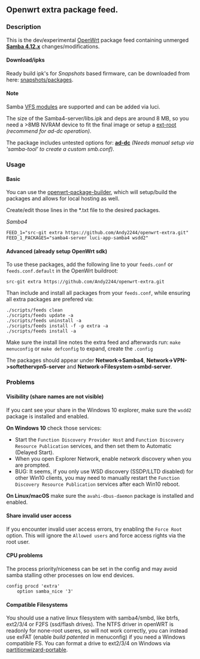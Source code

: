 ## Openwrt extra package feed.

### Description

This is the dev/experimental [OpenWrt](https://openwrt.org/) package feed containing unmerged [**Samba 4.12.x**](https://www.samba.org/) changes/modifications.

#### Download/ipks
Ready build ipk's for *Snapshots* based firmware, can be downloaded from here: [snapshots/packages](https://downloads.openwrt.org/snapshots/packages/).

#### Note
Samba [VFS modules](https://wiki.samba.org/index.php/Virtual_File_System_Modules) are supported and can be added via luci.

The size of the Samba4-server/libs.ipk and deps are around 8 MB, so you need a >8MB NVRAM device to fit the final image or setup a [ext-root](https://openwrt.org/docs/guide-user/additional-software/extroot_configuration) *(recommend for ad-dc operation)*.

The package includes untested options for: **[ad-dc](https://wiki.samba.org/index.php/Setting_up_Samba_as_an_Active_Directory_Domain_Controller)** *(Needs manual setup via 'samba-tool' to create a custom smb.conf)*.

### Usage

#### Basic
You can use the [openwrt-package-builder](https://github.com/Andy2244/openwrt-package-builder), which will setup/build the packages and allows for local hosting as well.

Create/edit those lines in the \*.txt file to the desired packages.

*Samba4*
```
FEED_1="src-git extra https://github.com/Andy2244/openwrt-extra.git"
FEED_1_PACKAGES="samba4-server luci-app-samba4 wsdd2"
```

#### Advanced (already setup OpenWrt sdk)
To use these packages, add the following line to your ```feeds.conf``` or ```feeds.conf.default``` in the OpenWrt buildroot:

```src-git extra https://github.com/Andy2244/openwrt-extra.git```

Than include and install all packages from your ```feeds.conf```, while ensuring all extra packages are prefered via:
```
./scripts/feeds clean
./scripts/feeds update -a
./scripts/feeds uninstall -a
./scripts/feeds install -f -p extra -a
./scripts/feeds install -a
```
Make sure the install line notes the extra feed and afterwards run:
```make menuconfig``` or ```make defconfig``` to expand, create the ```.config```

The packages should appear under **Network->Samba4**, **Network->VPN->softethervpn5-server** and **Network->Filesystem->smbd-server**.

### Problems

#### Visibility (share names are not visible)
If you cant see your share in the Windows 10 explorer, make sure the ```wsdd2``` package is installed and enabled.

**On Windows 10** check those services: 
* Start the ```Function Discovery Provider Host``` and ```Function Discovery Resource Publication``` services, and then set them to Automatic (Delayed Start).
* When you open Explorer Network, enable network discovery when you are prompted.
* BUG: It seems, if you only use WSD discovery (SSDP/LLTD disabled) for other Win10 clients, you may need to manually restart the ```Function Discovery Resource Publication``` services after each Win10 reboot.

**On Linux/macOS** make sure the ```avahi-dbus-daemon``` package is installed and enabled.

#### Share invalid user access
If you encounter invalid user access errors, try enabling the ```Force Root``` option. This will ignore the ```Allowed users``` and force access rights via the root user.

#### CPU problems
The process priority/niceness can be set in the config and may avoid samba stalling other processes on low end devices.
```
config procd 'extra'
	option samba_nice '3'
 ```

#### Compatible Filesystems
You should use a native linux filesystem with samba4/smbd, like btrfs, ext2/3/4 or F2FS (ssd/flash drives). The NTFS driver in openWRT is readonly for none-root useres, so will not work correctly, you can instead use exFAT (enable _build patented_ in menuconfig) if you need a Windows compatible FS. You can format a drive to ext2/3/4 on Windows via [partitionwizard-portable](https://www.partitionwizard.com/download/v11.6-portable/11x64.zip).
